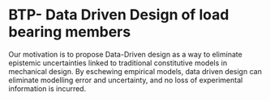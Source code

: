 # BTP- Data Driven Design of load bearing members
Our motivation is to propose Data-Driven design as a way to eliminate
epistemic uncertainties linked to traditional constitutive models in mechanical
design. By eschewing empirical models, data driven design can eliminate
modelling error and uncertainty, and no loss of experimental information is
incurred.
